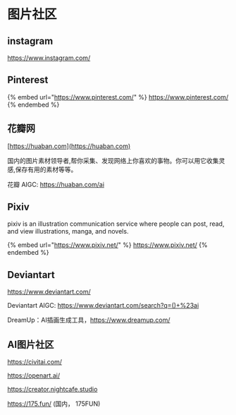# 图片社区

## instagram

https://www.instagram.com/

## Pinterest

{% embed url="https://www.pinterest.com/" %}
https://www.pinterest.com/
{% endembed %}

## **花瓣网**

[https://huaban.com](https://huaban.com)

国内的图片素材领导者,帮你采集、发现网络上你喜欢的事物。你可以用它收集灵感,保存有用的素材等等。

花瓣 AIGC: https://huaban.com/ai

## Pixiv

pixiv is an illustration communication service where people can post, read, and view illustrations, manga, and novels.

{% embed url="https://www.pixiv.net/" %}
https://www.pixiv.net/
{% endembed %}

## Deviantart

https://www.deviantart.com/

Deviantart AIGC: https://www.deviantart.com/search?q=()+%23ai

DreamUp：AI插画生成工具，https://www.dreamup.com/

## AI图片社区

https://civitai.com/

https://openart.ai/

https://creator.nightcafe.studio

https://175.fun/ (国内， 175FUN)